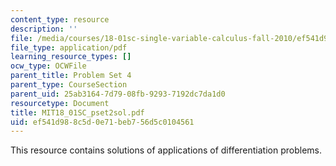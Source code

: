 ```yaml
---
content_type: resource
description: ''
file: /media/courses/18-01sc-single-variable-calculus-fall-2010/ef541d988c5d0e71beb756d5c0104561_MIT18_01SC_pset2sol.pdf
file_type: application/pdf
learning_resource_types: []
ocw_type: OCWFile
parent_title: Problem Set 4
parent_type: CourseSection
parent_uid: 25ab3164-7d79-08fb-9293-7192dc7da1d0
resourcetype: Document
title: MIT18_01SC_pset2sol.pdf
uid: ef541d98-8c5d-0e71-beb7-56d5c0104561
---
```

This resource contains solutions of applications of differentiation problems. 